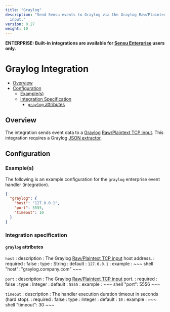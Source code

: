 ```yaml
---
title: "Graylog"
description: "Send Sensu events to Graylog via the Graylog Raw/Plaintext TCP
  input."
version: 0.27
weight: 10
---
```


**ENTERPRISE: Built-in integrations are available for [Sensu Enterprise][1]
users only.**

# Graylog Integration

- [Overview](#overview)
- [Configuration](#configuration)
  - [Example(s)](#examples)
  - [Integration Specification](#integration-specification)
    - [`graylog` attributes](#graylog-attributes)

## Overview

The integration sends event data to a [Graylog][2] [Raw/Plaintext TCP input][3].
This integration requires a Graylog [JSON extractor][4].

## Configuration

### Example(s)

The following is an example configuration for the `graylog` enterprise event
handler (integration).

~~~ json
{
  "graylog": {
    "host": "127.0.0.1",
    "port": 5555,
    "timeout": 10
  }
}
~~~

### Integration specification

#### `graylog` attributes


`host`
: description
  : The Graylog [Raw/Plaintext TCP input][3] host address.
: required
  : false
: type
  : String
: default
  : `127.0.0.1`
: example
  : ~~~ shell
    "host": "graylog.company.com"
    ~~~

`port`
: description
  : The Graylog [Raw/Plaintext TCP input][3] port.
: required
  : false
: type
  : Integer
: default
  : `5555`
: example
  : ~~~ shell
    "port": 5556
    ~~~

`timeout`
: description
  : The handler execution duration timeout in seconds (hard stop).
: required
  : false
: type
  : Integer
: default
  : `10`
: example
  : ~~~ shell
    "timeout": 30
    ~~~

[1]:  /enterprise
[2]:  https://www.graylog.org/
[3]:  http://docs.graylog.org/en/2.0/pages/sending_data.html#raw-plaintext-inputs
[4]:  http://docs.graylog.org/en/2.0/pages/extractors.html?highlight=json%20extractor#using-the-json-extractor
